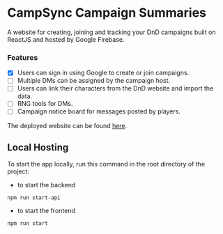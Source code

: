 # CampSync Campaign Summaries

A website for creating, joining and tracking your DnD campaigns built on ReactJS and hosted by Google Firebase. 

### Features
- [x] Users can sign in using Google to create or join campaigns. 
- [ ] Multiple DMs can be assigned by the campaign host. 
- [ ] Users can link their characters from the DnD website and import the data.
- [ ] RNG tools for DMs.
- [ ] Campaign notice board for messages posted by players.

The deployed website can be found [here](https://campsync-d1774.web.app/).

## Local Hosting
To start the app locally, run this command in the root directory of the project:
- to start the backend
```
npm run start-api
```
- to start the frontend
```
npm run start
```



